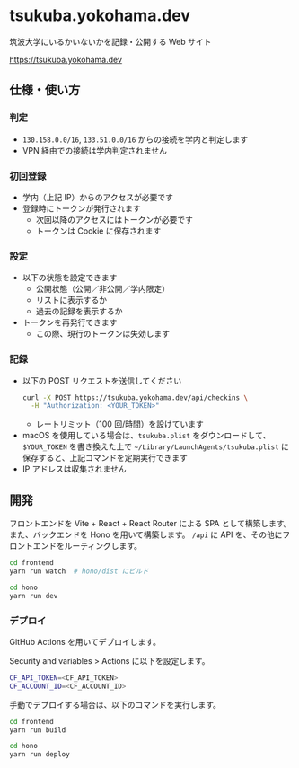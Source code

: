 # tsukuba.yokohama.dev

筑波大学にいるかいないかを記録・公開する Web サイト

<https://tsukuba.yokohama.dev>

## 仕様・使い方

### 判定
- `130.158.0.0/16`, `133.51.0.0/16` からの接続を学内と判定します
- VPN 経由での接続は学内判定されません

### 初回登録
- 学内（上記 IP）からのアクセスが必要です
- 登録時にトークンが発行されます
  - 次回以降のアクセスにはトークンが必要です
  - トークンは Cookie に保存されます

### 設定
- 以下の状態を設定できます
  - 公開状態（公開／非公開／学内限定）
  - リストに表示するか
  - 過去の記録を表示するか
- トークンを再発行できます
  - この際、現行のトークンは失効します

### 記録
- 以下の POST リクエストを送信してください
  ```bash
  curl -X POST https://tsukuba.yokohama.dev/api/checkins \
    -H "Authorization: <YOUR_TOKEN>"
  ```
  - レートリミット（100 回/時間）を設けています
- macOS を使用している場合は、`tsukuba.plist` をダウンロードして、`$YOUR_TOKEN` を書き換えた上で `~/Library/LaunchAgents/tsukuba.plist` に保存すると、上記コマンドを定期実行できます
- IP アドレスは収集されません

## 開発

フロントエンドを Vite + React + React Router による SPA として構築します。
また、バックエンドを Hono を用いて構築します。
`/api` に API を、その他にフロントエンドをルーティングします。

```bash
cd frontend
yarn run watch  # hono/dist にビルド

cd hono
yarn run dev
```

### デプロイ

GitHub Actions を用いてデプロイします。

Security and variables > Actions に以下を設定します。

```bash
CF_API_TOKEN=<CF_API_TOKEN>
CF_ACCOUNT_ID=<CF_ACCOUNT_ID>
```

手動でデプロイする場合は、以下のコマンドを実行します。

```bash
cd frontend
yarn run build

cd hono
yarn run deploy
```
